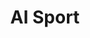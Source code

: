 ---
layout: page
title: AI Sport
description: Action quality assessment, Key event detection
img: assets/img/tfy.jpg
importance: 3
category: research interests
---